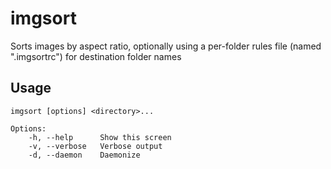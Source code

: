 imgsort
=======

Sorts images by aspect ratio, optionally using a per-folder rules file (named ".imgsortrc") for destination folder names

Usage
-----

    imgsort [options] <directory>...

    Options:
        -h, --help      Show this screen
        -v, --verbose   Verbose output
        -d, --daemon    Daemonize
